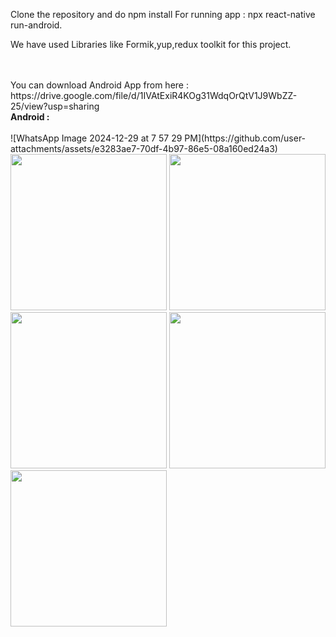 Clone the repository and do npm install 
For running app : npx react-native run-android.

We have used Libraries like Formik,yup,redux toolkit for this project.

<br/>
<br/>
 You can download Android App from here : https://drive.google.com/file/d/1IVAtExiR4KOg31WdqOrQtV1J9WbZZ-25/view?usp=sharing
<br/>
<b>Android  :</b> 
<br/>
<br/>
![WhatsApp Image 2024-12-29 at 7 57 29 PM](https://github.com/user-attachments/assets/e3283ae7-70df-4b97-86e5-08a160ed24a3)


<img src="https://github.com/user-attachments/assets/ef97627a-89a0-40a9-bedc-5c8a436452a6" width="250">
<img src="https://github.com/user-attachments/assets/beba4b41-991b-4935-9eaa-6a11bc83457f" width="250">
<img src="https://github.com/user-attachments/assets/e27a273a-325f-4173-a3aa-1f5cceb0c2e6" width="250">
<img src="https://github.com/user-attachments/assets/a12370dc-8870-4585-b7e7-ea7e64f98a82" width="250">
<img src="https://github.com/user-attachments/assets/16dc5842-2151-40bf-8d0d-5401d4882e0a" width="250">
